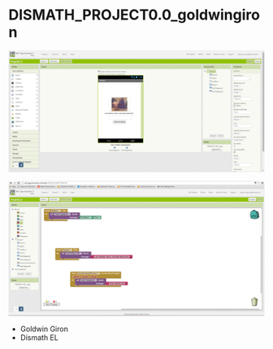 # DISMATH_PROJECT0.0_goldwingiron

![asd1](https://raw.githubusercontent.com/DeLaSalleUniversity-Manila-DISMATH-t216/DISMATH_PROJECT0.0_goldwingiron/fd09f06d5bfa5e85635439ad112207699f3f56d3/asd1.PNG)

![asd3](https://github.com/DeLaSalleUniversity-Manila-DISMATH-t216/DISMATH_PROJECT0.0_goldwingiron/blob/master/asd3.PNG?raw=true)

- Goldwin Giron
- Dismath EL
